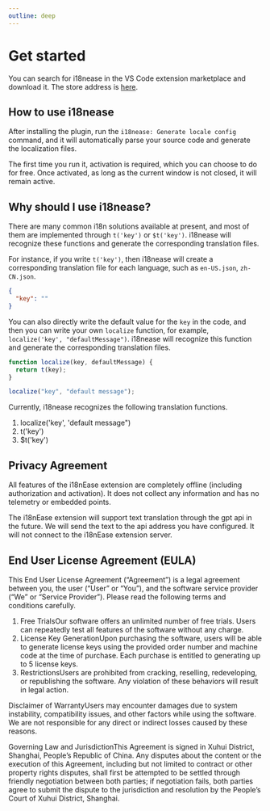 ```yaml
---
outline: deep
---
```


# Get started

You can search for i18nease in the VS Code extension marketplace and download it. The store address is [here](https://marketplace.visualstudio.com/items?itemName=hamsterbase.i18nease).

## How to use i18nease

After installing the plugin, run the `i18nease: Generate locale config` command, and it will automatically parse your source code and generate the localization files.

The first time you run it, activation is required, which you can choose to do for free. Once activated, as long as the current window is not closed, it will remain active.

## Why should I use i18nease?

There are many common i18n solutions available at present, and most of them are implemented through `t('key')` or `$t('key')`. i18nease will recognize these functions and generate the corresponding translation files.

For instance, if you write `t('key')`, then i18nease will create a corresponding translation file for each language, such as `en-US.json`, `zh-CN.json`.

```json
{
  "key": ""
}
```

You can also directly write the default value for the `key` in the code, and then you can write your own `localize` function, for example, `localize('key', "defaultMessage")`. i18nease will recognize this function and generate the corresponding translation files.

```js
function localize(key, defaultMessage) {
  return t(key);
}

localize("key", "default message");
```

Currently, i18nease recognizes the following translation functions.

1. localize('key', 'default message")
2. t('key')
3. $t('key')

## Privacy Agreement

All features of the i18nEase extension are completely offline (including authorization and activation). It does not collect any information and has no telemetry or embedded points.

The i18nEase extension will support text translation through the gpt api in the future. We will send the text to the api address you have configured. It will not connect to the i18nEase extension server.

## End User License Agreement (EULA)

This End User License Agreement (“Agreement”) is a legal agreement between you, the user (“User” or “You”), and the software service provider (“We” or “Service Provider”). Please read the following terms and conditions carefully.

1. Free TrialsOur software offers an unlimited number of free trials. Users can repeatedly test all features of the software without any charge.
2. License Key GenerationUpon purchasing the software, users will be able to generate license keys using the provided order number and machine code at the time of purchase. Each purchase is entitled to generating up to 5 license keys.
3. RestrictionsUsers are prohibited from cracking, reselling, redeveloping, or republishing the software. Any violation of these behaviors will result in legal action.

Disclaimer of WarrantyUsers may encounter damages due to system instability, compatibility issues, and other factors while using the software. We are not responsible for any direct or indirect losses caused by these reasons.

Governing Law and JurisdictionThis Agreement is signed in Xuhui District, Shanghai, People’s Republic of China. Any disputes about the content or the execution of this Agreement, including but not limited to contract or other property rights disputes, shall first be attempted to be settled through friendly negotiation between both parties; if negotiation fails, both parties agree to submit the dispute to the jurisdiction and resolution by the People’s Court of Xuhui District, Shanghai.
